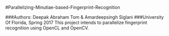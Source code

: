 #Parallelizing-Minutiae-based-Fingerprint-Recognition

###Authors: Deepak Abraham Tom  &  Amardeepsingh Siglani
###University Of Florida, Spring 2017
This project intends to parallelize fingerprint recognition using OpenCL and OpenCV.

